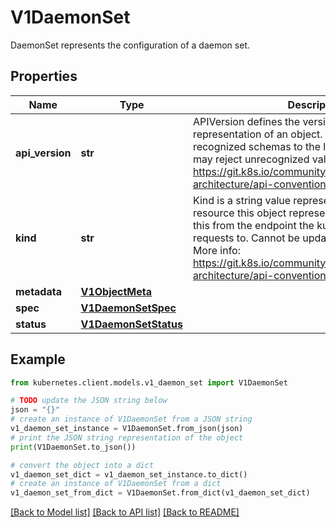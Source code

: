 # V1DaemonSet

DaemonSet represents the configuration of a daemon set.

## Properties

Name | Type | Description | Notes
------------ | ------------- | ------------- | -------------
**api_version** | **str** | APIVersion defines the versioned schema of this representation of an object. Servers should convert recognized schemas to the latest internal value, and may reject unrecognized values. More info: https://git.k8s.io/community/contributors/devel/sig-architecture/api-conventions.md#resources | [optional] 
**kind** | **str** | Kind is a string value representing the REST resource this object represents. Servers may infer this from the endpoint the kubernetes.client submits requests to. Cannot be updated. In CamelCase. More info: https://git.k8s.io/community/contributors/devel/sig-architecture/api-conventions.md#types-kinds | [optional] 
**metadata** | [**V1ObjectMeta**](V1ObjectMeta.md) |  | [optional] 
**spec** | [**V1DaemonSetSpec**](V1DaemonSetSpec.md) |  | [optional] 
**status** | [**V1DaemonSetStatus**](V1DaemonSetStatus.md) |  | [optional] 

## Example

```python
from kubernetes.client.models.v1_daemon_set import V1DaemonSet

# TODO update the JSON string below
json = "{}"
# create an instance of V1DaemonSet from a JSON string
v1_daemon_set_instance = V1DaemonSet.from_json(json)
# print the JSON string representation of the object
print(V1DaemonSet.to_json())

# convert the object into a dict
v1_daemon_set_dict = v1_daemon_set_instance.to_dict()
# create an instance of V1DaemonSet from a dict
v1_daemon_set_from_dict = V1DaemonSet.from_dict(v1_daemon_set_dict)
```
[[Back to Model list]](../README.md#documentation-for-models) [[Back to API list]](../README.md#documentation-for-api-endpoints) [[Back to README]](../README.md)



